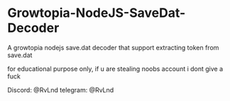 # Growtopia-NodeJS-SaveDat-Decoder
A growtopia nodejs save.dat decoder that support extracting token from save.dat


for educational purpose only, if u are stealing noobs account i dont give a fuck

Discord: @RvLnd
telegram: @RvLnd
